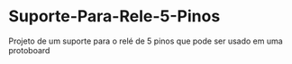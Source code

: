# Suporte-Para-Rele-5-Pinos
Projeto de um suporte para o relé de 5 pinos que pode ser usado em uma protoboard
